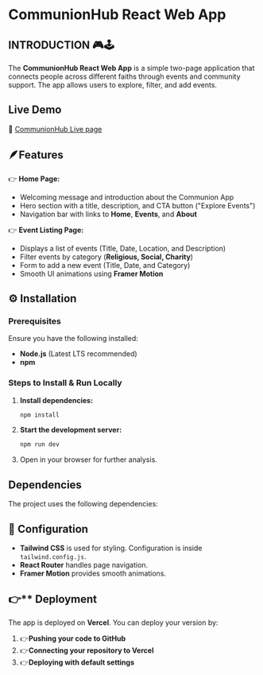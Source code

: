 # CommunionHub React Web App

##  INTRODUCTION 🎮🕹️

The **CommunionHub React Web App** is a simple two-page application that connects people across different faiths through events and community support. The app allows users to explore, filter, and add events.

##  Live Demo

🔗 [CommunionHub Live page](https://idyllic-medovik-a30157.netlify.app/)

##  🪶Features

👉 **Home Page:**

- Welcoming message and introduction about the Communion App
- Hero section with a title, description, and CTA button ("Explore Events")
- Navigation bar with links to **Home**, **Events**, and **About**

👉 **Event Listing Page:**

- Displays a list of events (Title, Date, Location, and Description)
- Filter events by category (**Religious, Social, Charity**)
- Form to add a new event (Title, Date, and Category)
- Smooth UI animations using **Framer Motion**

## ⚙️ Installation

### Prerequisites

Ensure you have the following installed:

- **Node.js** (Latest LTS recommended)
- **npm** 

### Steps to Install & Run Locally

1. **Install dependencies:**
   ```bash
   npm install
   ```
2. **Start the development server:**
   ```bash
   npm run dev

3. Open in your browser for further analysis.

##  Dependencies

The project uses the following dependencies:


## 🔧 Configuration

- **Tailwind CSS** is used for styling. Configuration is inside `tailwind.config.js`.
- **React Router** handles page navigation.
- **Framer Motion** provides smooth animations.

## 👉** Deployment

The app is deployed on **Vercel**. You can deploy your version by:

1. 👉**Pushing your code to GitHub**
2. 👉**Connecting your repository to Vercel**
3. 👉**Deploying with default settings**
